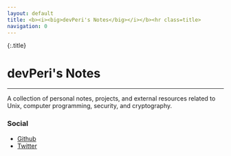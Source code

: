 ```yaml
---
layout: default
title: <b><i><big>devPeri's Notes</big></i></b><hr class=title>
navigation: 0
---
```


{:.title}
# devPeri's Notes
---

A collection of personal notes, projects, and external resources related to Unix, computer programming, security, and cryptography.

### Social
- [Github](https://www.github.com/devPeri)
- [Twitter](https://www.twitter.com/p3r1)
